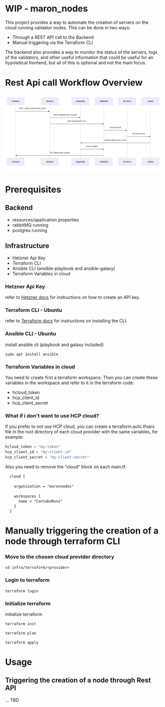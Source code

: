 # WIP - maron_nodes
This project provides a way to automate the creation of servers on the cloud running validator nodes. This can be done in two ways:
- Through a REST API call to the Backend
- Manual triggering via the Terraform CLI

The backend also provides a way to monitor the status of the servers, logs of the validators, and other useful information that could be useful for an hypotetical frontend, but all of this is optional and not the main focus.

# Rest Api call Workflow Overview 

![img.png](charts/img.png)

# Prerequisites

## Backend
- resources/application.properties
- rabbitMQ running
- postgres running

## Infrastructure
- Hetzner Api Key
- Terraform CLI
- Ansible CLI (ansible-playbook and ansible-galaxy)
- Terraform Variables in cloud

### Hetzner Api Key
refer to [Hetzner docs](https://docs.hetzner.cloud/#overview) for instructions on how to create an API key.

### Terraform CLI - Ubuntu
refer to [Terraform docs](https://developer.hashicorp.com/terraform/tutorials/aws-get-started/install-cli) for instructions on installing the CLI.

### Ansible CLI - Ubuntu
install ansible cli (playbook and galaxy included)
```
sudo apt install ansible
```

### Terraform Variables in cloud
You need to create first a terraform workspace. Then you can create these variables in the workspace and refer to it in the terraform code:
- hcloud_token
- hcp_client_id
- hcp_client_secret

### What if i don't want to use HCP cloud?
If you prefer to not use HCP cloud, you can create a terraform.auto.tfvars file in the root directory of each cloud provider with the same variables, for example:
``` infra/terraform/hetzner/terraform.auto.tfvars
hcloud_token = "my-token"
hcp_client_id = "my-client-id"
hcp_client_secret = "my-client-secret"
```

Also you need to remove the "cloud" block on each main.tf:

``` 
  cloud { 
    
    organization = "maronnodes" 

    workspaces { 
      name = "ContaboRuns" 
    } 
  } 
```

# Manually triggering the creation of a node through terraform CLI

### Move to the chosen cloud provider directory
```
cd infra/terraform/<provider>
```

### Login to terraform
```
terraform login
```

### Initialize terraform
 initialize terraform
```
terraform init
```
```
terraform plan
```
```
terraform apply
```

# Usage

## Triggering the creation of a node through Rest API
... TBD
